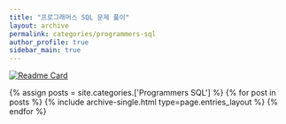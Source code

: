 ```yaml
---
title: "프로그래머스 SQL 문제 풀이"
layout: archive
permalink: categories/programmers-sql
author_profile: true
sidebar_main: true
---
```


<!-- 공백이 포함되어 있는 카테고리 이름의 경우 site.categories.['a b c'] 이런식으로! -->
[![Readme Card](https://github-readme-stats.vercel.app/api/pin/?username=iceman-brandon&repo=Algorithm&theme=tokyonight)](https://github.com/iceman-brandon/Algorithm)

{% assign posts = site.categories.['Programmers SQL'] %}
{% for post in posts %} {% include archive-single.html type=page.entries_layout %} {% endfor %}
